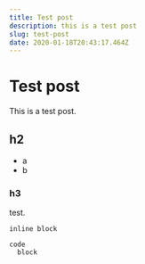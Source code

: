 ```yaml
---
title: Test post
description: this is a test post
slug: test-post
date: 2020-01-18T20:43:17.464Z
---
```

# Test post
This is a test post.
## h2
- a
- b

### h3
test.

`inline block`

```
code
  block
```

